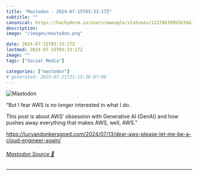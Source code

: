 ```yaml
---
title: "Mastodon - 2024-07-15T03:33:17Z"
subtitle: ""
canonical: https://hachyderm.io/users/mweagle/statuses/112788399558394292
description:
image: "/images/mastodon.png"

date: 2024-07-15T03:33:17Z
lastmod: 2024-07-15T03:33:17Z
image: ""
tags: ["Social Media"]

categories: ["mastodon"]
# generated: 2025-07-21T21:15:38-07:00
---
```

![Mastodon](/images/mastodon.png)

<p>“But I fear AWS is no longer interested in what I do.</p><p>This post is about AWS’ obsession with Generative AI (GenAI) and how pushes away everything that makes AWS, well, AWS.”</p><p><a href="https://lucvandonkersgoed.com/2024/07/13/dear-aws-please-let-me-be-a-cloud-engineer-again/" target="_blank" rel="nofollow noopener noreferrer" translate="no"><span class="invisible">https://</span><span class="ellipsis">lucvandonkersgoed.com/2024/07/</span><span class="invisible">13/dear-aws-please-let-me-be-a-cloud-engineer-again/</span></a></p>


###### [Mastodon Source 🐘](https://hachyderm.io/@mweagle/112788399558394292)

___
